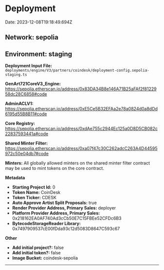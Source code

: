 
# Deployment

Date: 2023-12-08T19:18:49.694Z

## **Network:** sepolia

## **Environment:** staging

**Deployment Input File:** `deployments/engine/V3/partners/coindesk/deployment-config.sepolia-staging.ts`

**GenArt721CoreV3_Engine:** https://sepolia.etherscan.io/address/0x83DA34B8e146A71B25aFAf2f8122958dc28C6858#code

**AdminACLV1:** https://sepolia.etherscan.io/address/0xE5Ce5B32EFAa2e78a0824d0a8dDd6195d55B8B11#code

**Core Registry:** https://sepolia.etherscan.io/address/0xdAe755c2944Ec125a0D8D5CB082c22837593441a#code

**Shared Minter Filter:** https://sepolia.etherscan.io/address/0xa07f47c30C262adcC263A4D44595972c50e04db7#code

**Minters:** All globally allowed minters on the shared minter filter contract may be used to mint tokens on the core contract.

**Metadata**

- **Starting Project Id:** 0
- **Token Name:** CoinDesk
- **Token Ticker:** CDESK
- **Auto Approve Artist Split Proposals:** true
- **Render Provider Address, Primary Sales:** deployer
- **Platform Provider Address, Primary Sales:** 0x218162EA0AF740Ad3cCb50E7C15FBEe52CFDc6B3
- **BytecodeStorageReader Library:** 0x7497909537cE00fDda93c12d5083D8647C593c67

**Other**

- **Add initial project?:** false
- **Add initial token?:** false
- **Image Bucket:** coindesk-sepolia

---

